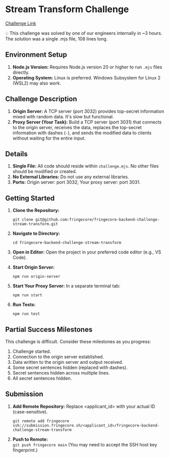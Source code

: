 # Stream Transform Challenge

[Challenge Link](https://tella.video/stream-transform-challenge-1-a5qb)

<aside>
💡 This challenge was solved by one of our engineers internally in ~3 hours. The solution was a single .mjs file, 108 lines long.
</aside>

## Environment Setup

1. **Node.js Version:** Requires Node.js version 20 or higher to run `.mjs` files directly.
2. **Operating System:** Linux is preferred. Windows Subsystem for Linux 2 (WSL2) may also work.


## Challenge Description

1. **Origin Server:** A TCP server (port 3032) provides top-secret information mixed with random data.  It's slow but functional.
2. **Proxy Server (Your Task):** Build a TCP server (port 3031) that connects to the origin server, receives the data, replaces the top-secret information with dashes (`-`), and sends the modified data to clients without waiting for the entire input.


## Details

1. **Single File:**  All code should reside within `challenge.mjs`.  No other files should be modified or created.
2. **No External Libraries:** Do not use any external libraries.
3. **Ports:** Origin server: port 3032; Your proxy server: port 3031.


## Getting Started

1. **Clone the Repository:**
   
    `git clone git@github.com:fringecore/fringecore-backend-challenge-stream-transform.git`
2. **Navigate to Directory:**
   
    `cd fringecore-backend-challenge-stream-transform`
1. **Open in Editor:**  Open the project in your preferred code editor (e.g., VS Code).

2. **Start Origin Server:**
   
    `npm run origin-server`
1. **Start Your Proxy Server:** In a separate terminal tab:
   
   `npm run start`
2. **Run Tests:**
   
    `npm run test`

## Partial Success Milestones

This challenge is difficult.  Consider these milestones as you progress:

1. Challenge started.
2. Connection to the origin server established.
3. Data written to the origin server and output received.
4. Some secret sentences hidden (replaced with dashes).
5. Secret sentences hidden across multiple lines.
6. All secret sentences hidden.


## Submission

1. **Add Remote Repository:** Replace <applicant_id> with your actual ID (case-sensitive).
   
    `git remote add fringecore ssh://submission.fringecore.sh/<applicant_id>/fringecore-backend-challenge-stream-transform`
2. **Push to Remote:**   
    `git push fringecore main`
   (You may need to accept the SSH host key fingerprint.)